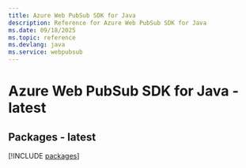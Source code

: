 ```yaml
---
title: Azure Web PubSub SDK for Java
description: Reference for Azure Web PubSub SDK for Java
ms.date: 09/18/2025
ms.topic: reference
ms.devlang: java
ms.service: webpubsub
---
```

# Azure Web PubSub SDK for Java - latest
## Packages - latest
[!INCLUDE [packages](web-pubsub-index.md)]